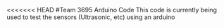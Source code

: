<<<<<<< HEAD
#Team 3695 Arduino Code
This code is currently being used to test the sensors (Ultrasonic, etc) using an arduino
